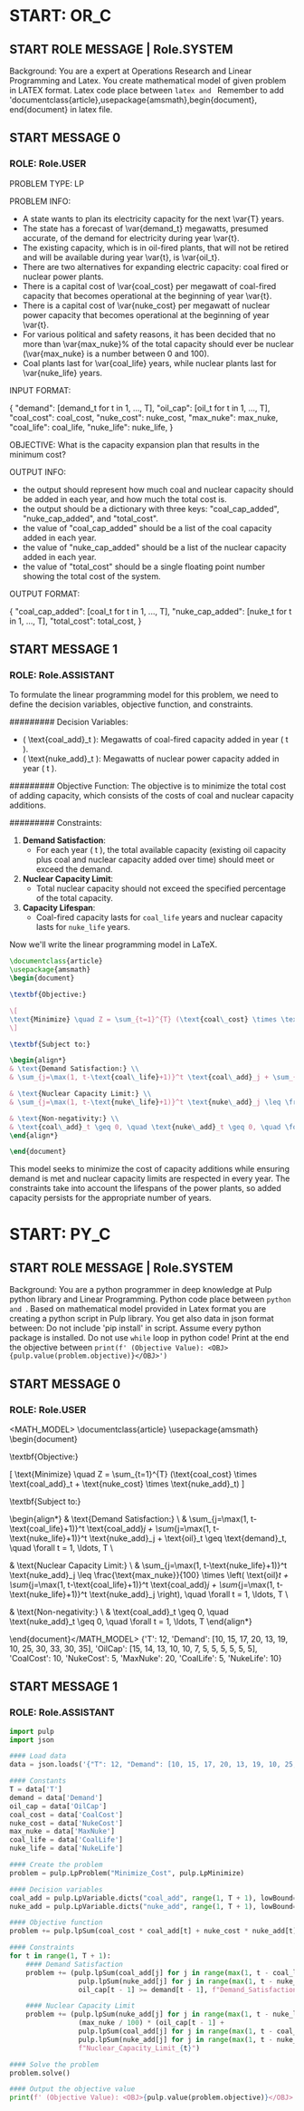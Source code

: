 # START: OR_C 
## START ROLE MESSAGE | Role.SYSTEM 
Background: You are a expert at Operations Research and Linear Programming and Latex. You create mathematical model of given problem in LATEX format. Latex code place between ```latex and ``` Remember to add 'documentclass{article},usepackage{amsmath},begin{document}, end{document} in latex file. 
## START MESSAGE 0 
### ROLE: Role.USER
<DESCRIPTION>
PROBLEM TYPE: LP

PROBLEM INFO: 

- A state wants to plan its electricity capacity for the next \var{T} years. 
- The state has a forecast of \var{demand_t} megawatts, presumed accurate, of the demand for electricity during year \var{t}.
- The existing capacity, which is in oil-fired plants, that will not be retired and will be available during year \var{t}, is \var{oil_t}.
- There are two alternatives for expanding electric capacity: coal­ fired or nuclear power plants.
- There is a capital cost of \var{coal_cost} per megawatt of coal-fired capacity that becomes operational at the beginning of year \var{t}.
- There is a capital cost of \var{nuke_cost} per megawatt of nuclear power capacity that becomes operational at the beginning of year \var{t}.
- For various political and safety reasons, it has been decided that no more than \var{max_nuke}% of the total capacity should ever be nuclear (\var{max_nuke} is a number between 0 and 100).
- Coal plants last for \var{coal_life} years, while nuclear plants last for \var{nuke_life} years.

INPUT FORMAT: 

{
    "demand": [demand_t for t in 1, ..., T],
    "oil_cap": [oil_t for t in 1, ..., T],
    "coal_cost": coal_cost,
    "nuke_cost": nuke_cost,
    "max_nuke": max_nuke,
    "coal_life": coal_life,
    "nuke_life": nuke_life,
}


OBJECTIVE: What is the capacity expansion plan that results in the minimum cost?


OUTPUT INFO:

- the output should represent how much coal and nuclear capacity should be added in each year, and how much the total cost is.
- the output should be a dictionary with three keys: "coal_cap_added", "nuke_cap_added", and "total_cost".
- the value of "coal_cap_added" should be a list of the coal capacity added in each year.
- the value of "nuke_cap_added" should be a list of the nuclear capacity added in each year.
- the value of "total_cost" should be a single floating point number showing the total cost of the system.


OUTPUT FORMAT:

{
    "coal_cap_added": [coal_t for t in 1, ..., T],
    "nuke_cap_added": [nuke_t for t in 1, ..., T],
    "total_cost": total_cost,
}


</DESCRIPTION>


## START MESSAGE 1 
### ROLE: Role.ASSISTANT
To formulate the linear programming model for this problem, we need to define the decision variables, objective function, and constraints.

######### Decision Variables:
- \( \text{coal\_add}_t \): Megawatts of coal-fired capacity added in year \( t \).
- \( \text{nuke\_add}_t \): Megawatts of nuclear power capacity added in year \( t \).

######### Objective Function:
The objective is to minimize the total cost of adding capacity, which consists of the costs of coal and nuclear capacity additions.

######### Constraints:
1. **Demand Satisfaction**:
   - For each year \( t \), the total available capacity (existing oil capacity plus coal and nuclear capacity added over time) should meet or exceed the demand.
2. **Nuclear Capacity Limit**:
   - Total nuclear capacity should not exceed the specified percentage of the total capacity.
3. **Capacity Lifespan**:
   - Coal-fired capacity lasts for `coal_life` years and nuclear capacity lasts for `nuke_life` years.

Now we'll write the linear programming model in LaTeX.

```latex
\documentclass{article}
\usepackage{amsmath}
\begin{document}

\textbf{Objective:}

\[
\text{Minimize} \quad Z = \sum_{t=1}^{T} (\text{coal\_cost} \times \text{coal\_add}_t + \text{nuke\_cost} \times \text{nuke\_add}_t)
\]

\textbf{Subject to:}

\begin{align*}
& \text{Demand Satisfaction:} \\
& \sum_{j=\max(1, t-\text{coal\_life}+1)}^t \text{coal\_add}_j + \sum_{j=\max(1, t-\text{nuke\_life}+1)}^t \text{nuke\_add}_j + \text{oil}_t \geq \text{demand}_t, \quad \forall t = 1, \ldots, T \\

& \text{Nuclear Capacity Limit:} \\
& \sum_{j=\max(1, t-\text{nuke\_life}+1)}^t \text{nuke\_add}_j \leq \frac{\text{max\_nuke}}{100} \times \left( \text{oil}_t + \sum_{j=\max(1, t-\text{coal\_life}+1)}^t \text{coal\_add}_j + \sum_{j=\max(1, t-\text{nuke\_life}+1)}^t \text{nuke\_add}_j \right), \quad \forall t = 1, \ldots, T \\

& \text{Non-negativity:} \\
& \text{coal\_add}_t \geq 0, \quad \text{nuke\_add}_t \geq 0, \quad \forall t = 1, \ldots, T
\end{align*}

\end{document}
```

This model seeks to minimize the cost of capacity additions while ensuring demand is met and nuclear capacity limits are respected in every year. The constraints take into account the lifespans of the power plants, so added capacity persists for the appropriate number of years.

# START: PY_C 
## START ROLE MESSAGE | Role.SYSTEM 
Background: You are a python programmer in deep knowledge at Pulp python library and Linear Programming. Python code place between ```python and ```. Based on mathematical model provided in Latex format you are creating a python script in Pulp library. You get also data in json format between: <DATA></DATA> Do not include 'pip install' in script. Assume every python package is installed. Do not use `while` loop in python code! Print at the end the objective between <OBJ></OBJ> `print(f' (Objective Value): <OBJ>{pulp.value(problem.objective)}</OBJ>')` 
## START MESSAGE 0 
### ROLE: Role.USER
<MATH_MODEL>
\documentclass{article}
\usepackage{amsmath}
\begin{document}

\textbf{Objective:}

\[
\text{Minimize} \quad Z = \sum_{t=1}^{T} (\text{coal\_cost} \times \text{coal\_add}_t + \text{nuke\_cost} \times \text{nuke\_add}_t)
\]

\textbf{Subject to:}

\begin{align*}
& \text{Demand Satisfaction:} \\
& \sum_{j=\max(1, t-\text{coal\_life}+1)}^t \text{coal\_add}_j + \sum_{j=\max(1, t-\text{nuke\_life}+1)}^t \text{nuke\_add}_j + \text{oil}_t \geq \text{demand}_t, \quad \forall t = 1, \ldots, T \\

& \text{Nuclear Capacity Limit:} \\
& \sum_{j=\max(1, t-\text{nuke\_life}+1)}^t \text{nuke\_add}_j \leq \frac{\text{max\_nuke}}{100} \times \left( \text{oil}_t + \sum_{j=\max(1, t-\text{coal\_life}+1)}^t \text{coal\_add}_j + \sum_{j=\max(1, t-\text{nuke\_life}+1)}^t \text{nuke\_add}_j \right), \quad \forall t = 1, \ldots, T \\

& \text{Non-negativity:} \\
& \text{coal\_add}_t \geq 0, \quad \text{nuke\_add}_t \geq 0, \quad \forall t = 1, \ldots, T
\end{align*}

\end{document}</MATH_MODEL>
<DATA>
{'T': 12, 'Demand': [10, 15, 17, 20, 13, 19, 10, 25, 30, 33, 30, 35], 'OilCap': [15, 14, 13, 10, 10, 7, 5, 5, 5, 5, 5, 5], 'CoalCost': 10, 'NukeCost': 5, 'MaxNuke': 20, 'CoalLife': 5, 'NukeLife': 10}</DATA>


## START MESSAGE 1 
### ROLE: Role.ASSISTANT
```python
import pulp
import json

#### Load data
data = json.loads('{"T": 12, "Demand": [10, 15, 17, 20, 13, 19, 10, 25, 30, 33, 30, 35], "OilCap": [15, 14, 13, 10, 10, 7, 5, 5, 5, 5, 5, 5], "CoalCost": 10, "NukeCost": 5, "MaxNuke": 20, "CoalLife": 5, "NukeLife": 10}')

#### Constants
T = data['T']
demand = data['Demand']
oil_cap = data['OilCap']
coal_cost = data['CoalCost']
nuke_cost = data['NukeCost']
max_nuke = data['MaxNuke']
coal_life = data['CoalLife']
nuke_life = data['NukeLife']

#### Create the problem
problem = pulp.LpProblem("Minimize_Cost", pulp.LpMinimize)

#### Decision variables
coal_add = pulp.LpVariable.dicts("coal_add", range(1, T + 1), lowBound=0)
nuke_add = pulp.LpVariable.dicts("nuke_add", range(1, T + 1), lowBound=0)

#### Objective function
problem += pulp.lpSum(coal_cost * coal_add[t] + nuke_cost * nuke_add[t] for t in range(1, T + 1))

#### Constraints
for t in range(1, T + 1):
    #### Demand Satisfaction
    problem += (pulp.lpSum(coal_add[j] for j in range(max(1, t - coal_life + 1), t + 1)) +
                 pulp.lpSum(nuke_add[j] for j in range(max(1, t - nuke_life + 1), t + 1)) +
                 oil_cap[t - 1] >= demand[t - 1], f"Demand_Satisfaction_{t}")

    #### Nuclear Capacity Limit
    problem += (pulp.lpSum(nuke_add[j] for j in range(max(1, t - nuke_life + 1), t + 1)) <=
                 (max_nuke / 100) * (oil_cap[t - 1] + 
                 pulp.lpSum(coal_add[j] for j in range(max(1, t - coal_life + 1), t + 1)) +
                 pulp.lpSum(nuke_add[j] for j in range(max(1, t - nuke_life + 1), t + 1))), 
                 f"Nuclear_Capacity_Limit_{t}")

#### Solve the problem
problem.solve()

#### Output the objective value
print(f' (Objective Value): <OBJ>{pulp.value(problem.objective)}</OBJ>')
```

